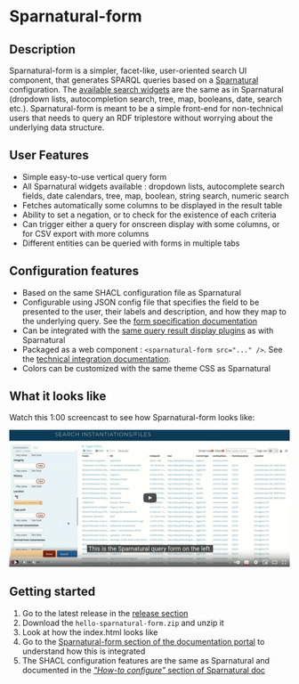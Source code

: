 # Sparnatural-form

## Description

Sparnatural-form is a simpler, facet-like, user-oriented search UI component, that generates SPARQL queries based on a [Sparnatural](https://github.com/sparna-git/Sparnatural) configuration. The [available search widgets](https://docs.sparnatural.eu/widgets.html) are the same as in Sparnatural (dropdown lists, autocompletion search, tree, map, booleans, date, search etc.).
Sparnatural-form is meant to be a simple front-end for non-technical users that needs to query an RDF triplestore without worrying about the underlying data structure.

## User Features

- Simple easy-to-use vertical query form
- All Sparnatural widgets available : dropdown lists, autocomplete search fields, date calendars, tree, map, boolean, string search, numeric search
- Fetches automatically some columns to be displayed in the result table
- Ability to set a negation, or to check for the existence of each criteria
- Can trigger either a query for onscreen display with some columns, or for CSV export with more columns
- Different entities can be queried with forms in multiple tabs

## Configuration features

- Based on the same SHACL configuration file as Sparnatural
- Configurable using JSON config file that specifies the field to be presented to the user, their labels and description, and how they map to the underlying query. See the [form specification documentation](https://docs.sparnatural.eu/sparnatural-form/form-configuration.html)
- Can be integrated with the [same query result display plugins](https://github.com/sparna-git/sparnatural-yasgui-plugins) as with Sparnatural
- Packaged as a web component : `<sparnatural-form src="..." />`. See the [technical integration documentation](https://docs.sparnatural.eu/sparnatural-form/form-integration.html).
- Colors can be customized with the same theme CSS as Sparnatural

## What it looks like

Watch this 1:00 screencast to see how Sparnatural-form looks like:

[![](docs/images/sparnatural-form-video.png)](https://youtu.be/hNNghuMeoAc?feature=shared)


## Getting started

1. Go to the latest release in the [release section](https://github.com/sparna-git/Sparnatural-form/releases)
2. Download the `hello-sparnatural-form.zip` and unzip it
3. Look at how the index.html looks like
4. Go to the [Sparnatural-form section of the documentation portal](https://docs.sparnatural.eu/#sparnatural-form) to understand how this is integrated
5. The SHACL configuration features are the same as Sparnatural and documented in the [_"How-to configure"_ section of Sparnatural doc](https://docs.sparnatural.eu/how-to-configure-shacl/How-to-configure-Sparnatural-shacl.html)
